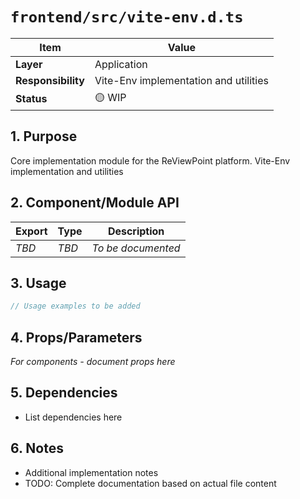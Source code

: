 # `frontend/src/vite-env.d.ts`

| Item               | Value                                                              |
| ------------------ | ------------------------------------------------------------------ |
| **Layer**          | Application                                                           |
| **Responsibility** | Vite-Env implementation and utilities                                                   |
| **Status**         | 🟡 WIP                                                            |

## 1. Purpose

Core implementation module for the ReViewPoint platform. Vite-Env implementation and utilities

## 2. Component/Module API

| Export       | Type     | Description            |
| ------------ | -------- | ---------------------- |
| *TBD*        | *TBD*    | *To be documented*     |

## 3. Usage

```typescript
// Usage examples to be added
```

## 4. Props/Parameters

*For components - document props here*

## 5. Dependencies

- List dependencies here

## 6. Notes

- Additional implementation notes
- TODO: Complete documentation based on actual file content

